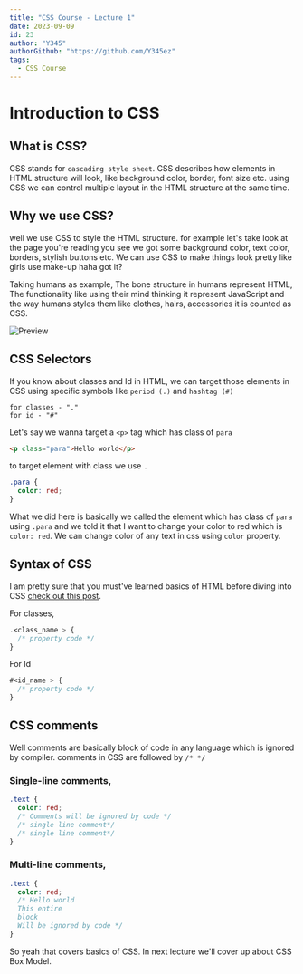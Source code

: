 ```yaml
---
title: "CSS Course - Lecture 1"
date: 2023-09-09
id: 23
author: "Y345"
authorGithub: "https://github.com/Y345ez"
tags:
  - CSS Course
---
```


# Introduction to CSS

## What is CSS?

CSS stands for `cascading style sheet`. CSS describes how elements in HTML structure will look, like background color, border, font size etc. using CSS we can control multiple layout in the HTML structure at the same time.

## Why we use CSS?

well we use CSS to style the HTML structure. for example let's take look at the page you're reading you see we got some background color, text color, borders, stylish buttons etc. We can use CSS to make things look pretty like girls use make-up haha got it?

Taking humans as example, The bone structure in humans represent HTML, The functionality like using their mind thinking it represent JavaScript and the way humans styles them like clothes, hairs, accessories it is counted as CSS.

![Preview](https://miro.medium.com/v2/resize:fit:720/0*JE9gYtFEFwj123rJ)

## CSS Selectors

If you know about classes and Id in HTML, we can target those elements in CSS using specific symbols like `period (.)` and `hashtag (#)`

```
for classes - "."
for id - "#"
```

Let's say we wanna target a `<p>` tag which has class of `para`

```html
<p class="para">Hello world</p>
```

to target element with class we use `.`

```css
.para {
  color: red;
}
```

What we did here is basically we called the element which has class of `para` using `.para` and we told it that I want to change your color to red which is `color: red`. We can change color of any text in css using `color` property.

## Syntax of CSS

I am pretty sure that you must've learned basics of HTML before diving into CSS [check out this post](https://www.preetsuthar.me/posts/html-cheatsheet-for-beginners).

For classes,

```css
.<class_name > {
  /* property code */
}
```

For Id

```css
#<id_name > {
  /* property code */
}
```

## CSS comments

Well comments are basically block of code in any language which is ignored by compiler. comments in CSS are followed by `/* */`

### Single-line comments,

```css
.text {
  color: red;
  /* Comments will be ignored by code */
  /* single line comment*/
  /* single line comment*/
}
```

### Multi-line comments,

```css
.text {
  color: red;
  /* Hello world
  This entire
  block
  Will be ignored by code */
}
```

So yeah that covers basics of CSS. In next lecture we'll cover up about CSS Box Model.
